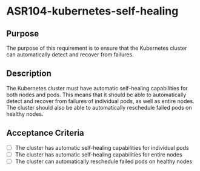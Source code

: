 # ASR104-kubernetes-self-healing

## Purpose

The purpose of this requirement is to ensure that the Kubernetes cluster can automatically
detect and recover from failures.

## Description

The Kubernetes cluster must have automatic self-healing capabilities for both nodes
and pods. This means that it should be able to automatically detect and recover from
failures of individual pods, as well as entire nodes. The cluster should also be
able to automatically reschedule failed pods on healthy nodes.

## Acceptance Criteria

- [ ] The cluster has automatic self-healing capabilities for individual pods
- [ ] The cluster has automatic self-healing capabilities for entire nodes
- [ ] The cluster can automatically reschedule failed pods on healthy nodes
